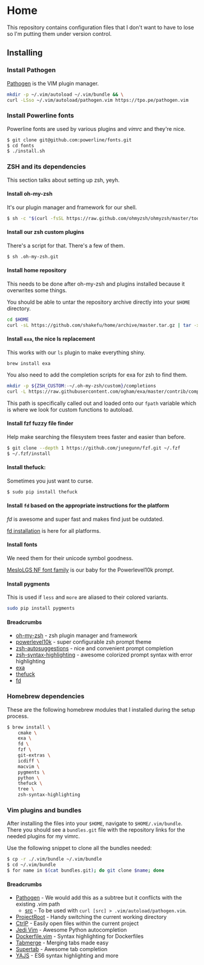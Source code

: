 # Home

This repository contains configuration files that I don't want to have to lose
so I'm putting them under version control.

## Installing

### Install Pathogen

[Pathogen](https://github.com/tpope/vim-pathogen) is the VIM plugin manager.

```bash
mkdir -p ~/.vim/autoload ~/.vim/bundle && \
curl -LSso ~/.vim/autoload/pathogen.vim https://tpo.pe/pathogen.vim
```

### Install Powerline fonts

Powerline fonts are used by various plugins and *vimrc* and they're nice.

```bash
$ git clone git@github.com:powerline/fonts.git
$ cd fonts
$ ./install.sh
```

### ZSH and its dependencies

This section talks about setting up zsh, yeyh.

#### Install oh-my-zsh

It's our plugin manager and framework for our shell.

```bash
$ sh -c "$(curl -fsSL https://raw.github.com/ohmyzsh/ohmyzsh/master/tools/install.sh)"
```

#### Install our zsh custom plugins

There's a script for that. There's a few of them.

```bash
$ sh .oh-my-zsh.git
```

#### Install home repository

This needs to be done after oh-my-zsh and plugins installed because it overwrites some things.

You should be able to untar the repository archive directly into your `$HOME`
directory.

<!-- TODO: Create an install script to clone the repository, symlink or copy
fils into place. Perform dependency checks, etc. -->

```bash
cd $HOME
curl -sL https://github.com/shakefu/home/archive/master.tar.gz | tar -xzv --strip-components=1
```

#### Install `exa`, the nice ls replacement

This works with our `ls` plugin to make everything shiny.

`brew install exa`

You also need to add the completion scripts for exa for zsh to find them.

```bash
mkdir -p ${ZSH_CUSTOM:-~/.oh-my-zsh/custom}/completions
curl -L https://raw.githubusercontent.com/ogham/exa/master/contrib/completions.zsh > ${ZSH_CUSTOM:-~/.oh-my-zsh/custom}/completions/_exa
```

This path is specifically called out and loaded onto our `fpath` variable which
is where we look for custom functions to autoload.

#### Install fzf fuzzy file finder

Help make searching the filesystem trees faster and easier than before.

```bash
$ git clone --depth 1 https://github.com/junegunn/fzf.git ~/.fzf
$ ~/.fzf/install
```

#### Install thefuck:

Sometimes you just want to curse.

```bash
$ sudo pip install thefuck
```

#### Install `fd` based on the appropriate instructions for the platform

*fd* is awesome and super fast and makes find just be outdated.

[fd installation](https://github.com/sharkdp/fd#installation) is here for all
platforms.

#### Install fonts

We need them for their unicode symbol goodness.

[MesloLGS NF font family](https://github.com/romkatv/powerlevel10k#fonts) is
our baby for the Powerlevel10k prompt.

#### Install pygments

This is used if `less` and `more` are aliased to their colored variants.

```bash
sudo pip install pygments
```

#### Breadcrumbs

- [oh-my-zsh](https://ohmyz.sh/) - zsh plugin manager and framework
- [powerlevel10k](https://github.com/romkatv/powerlevel10k) - super
  configurable zsh prompt theme
- [zsh-autosuggestions](https://github.com/zsh-users/zsh-autosuggestions) -
  nice and convenient prompt completion
- [zsh-syntax-highlighting](https://github.com/zsh-users/zsh-syntax-highlighting) -
  awesome colorized prompt syntax with error highlighting
- [exa](https://the.exa.website/)
- [thefuck](https://github.com/nvbn/thefuck)
- [fd](https://github.com/sharkdp/fd)

### Homebrew dependencies

These are the following homebrew modules that I installed during the setup
process. <!-- Some of these are dependencies, and shouldn't need to be
installed directly. But that can be sorted out later. -->

```bash
$ brew install \
    cmake \
    exa \
    fd \
    fzf \
    git-extras \
    icdiff \
    macvim \
    pygments \
    python \
    thefuck \
    tree \
    zsh-syntax-highlighting
```

<!-- TODO: Document me better* -->
<!--

Full list of brew install:

```
$ brew ls
autoconf
cmake
cscope
fd
fortune
fzf
gdbm
git-extras
libyaml
lua
macvim
openssl@1.1
pam_reattach
pkg-config
pygments
python
python@3.8
readline
ruby
sqlite
terraform
thefuck
tree
xz
zsh-syntax-highlighting
```
-->

### Vim plugins and bundles

After installing the files into your `$HOME`, navigate to `$HOME/.vim/bundle`.
There you should see a `bundles.git` file with the repository links for the needed
plugins for my vimrc.

Use the following snippet to clone all the bundles needed:

```bash
$ cp -r ./.vim/bundle ~/.vim/bundle
$ cd ~/.vim/bundle
$ for name in $(cat bundles.git); do git clone $name; done
```

#### Breadcrumbs

- [Pathogen](https://github.com/tpope/vim-pathogen) - We would add this as a
  subtree but it conflicts with the existing .vim path
  - [src](https://raw.githubusercontent.com/tpope/vim-pathogen/master/autoload/pathogen.vim) -
    To be used with `curl [src] > .vim/autoload/pathogen.vim`.
- [ProjectRoot](https://github.com/dbakker/vim-projectroot) - Handy switching
  the current working directory
- [CtrlP](https://github.com/ctrlpvim/ctrlp.vim) - Easily open files within the
  current project
- [Jedi Vim](https://github.com/davidhalter/jedi-vim) - Awesome Python
  autocompletion
- [Dockerfile.vim](https://github.com/ekalinin/Dockerfile.vim) - Syntax
  highlighting for Dockerfiles
- [Tabmerge](https://github.com/vim-scripts/Tabmerge) - Merging tabs made easy
- [Supertab](https://github.com/ervandew/supertab) - Awesome tab completion
- [YAJS](https://github.com/othree/yajs.vim) - ES6 syntax highlighting and more

